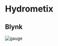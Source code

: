 # Hydrometix

## Blynk 

![gauge](https://github.com/user-attachments/assets/bbc8fbf1-3686-42c3-82f3-4e08c58b177f)
